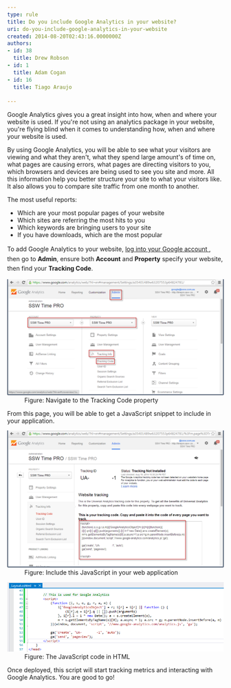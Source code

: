 ```yaml
---
type: rule
title: Do you include Google Analytics in your website?
uri: do-you-include-google-analytics-in-your-website
created: 2014-08-20T02:43:16.0000000Z
authors:
- id: 38
  title: Drew Robson
- id: 1
  title: Adam Cogan
- id: 16
  title: Tiago Araujo

---
```




<span class='intro'> Google Analytics gives you a great insight into how, when and where your website is used.&#160;If you're not using an analytics package in&#160;your website, you're flying blind when it comes to understanding how, when and where your website is used.<br> </span>

<p>By using Google Analytics, you will be able to see what your visitors are viewing and what they aren't, what they spend large amount's of time on, what pages are causing errors, what pages are directing visitors to you, which browsers and devices are being used to see you site and more. All this information help you better structure your site to what your visitors like. It also allows you to compare site traffic from one month to another.</p><p>The most useful reports&#58;<br></p><ul><li>Which are your most popular pages of your website<br></li><li>Which sites are referring the most hits to you<br></li><li>Which keywords are bringing users to your site<br></li><li>If you have downloads, which are the most popular​<br></li></ul><span style="line-height&#58;1.6;">To add Google Analytics to your website, </span><a href="https&#58;//www.google.com/analytics" target="_blank" style="line-height&#58;1.6;">log into your Google account </a><span style="line-height&#58;1.6;">, then go to </span><b style="line-height&#58;1.6;">Admin</b><span style="line-height&#58;1.6;">, ensure both </span><b style="line-height&#58;1.6;">Account</b><span style="line-height&#58;1.6;"> and </span><b style="line-height&#58;1.6;">Property</b><span style="line-height&#58;1.6;"> specify your website, then find your </span><b style="line-height&#58;1.6;">Tracking Code</b><span style="line-height&#58;1.6;">.</span><dl class="image"><dt> <img src="20-08-2014-3-25-06-PM-compressor (1).png" alt="20-08-2014-3-25-06-PM-compressor (1).png" style="width&#58;650px;" /> </dt><dd>Figure&#58; Navigate to the Tracking Code property</dd></dl><p>From this page, you will be able to get a JavaScript snippet to include in your application.</p><dl class="image"><dt><img src="20-08-2014-3-30-55-PM-compressor.png" alt="20-08-2014-3-30-55-PM-compressor.png" style="width&#58;650px;" /> </dt><dd>Figure&#58; Include this JavaScript in your web application</dd></dl><dl class="image"><dt><img src="20-08-2014-10-53-15-AM-compressor.png" alt="20-08-2014-10-53-15-AM-compressor.png" style="width&#58;650px;" /> </dt><dd>Figure&#58; The JavaScript code in&#160;HTML<br></dd></dl> <p>Once deployed, this script will start tracking metrics and interacting with Google Analytics. You are good to go!<br></p>


